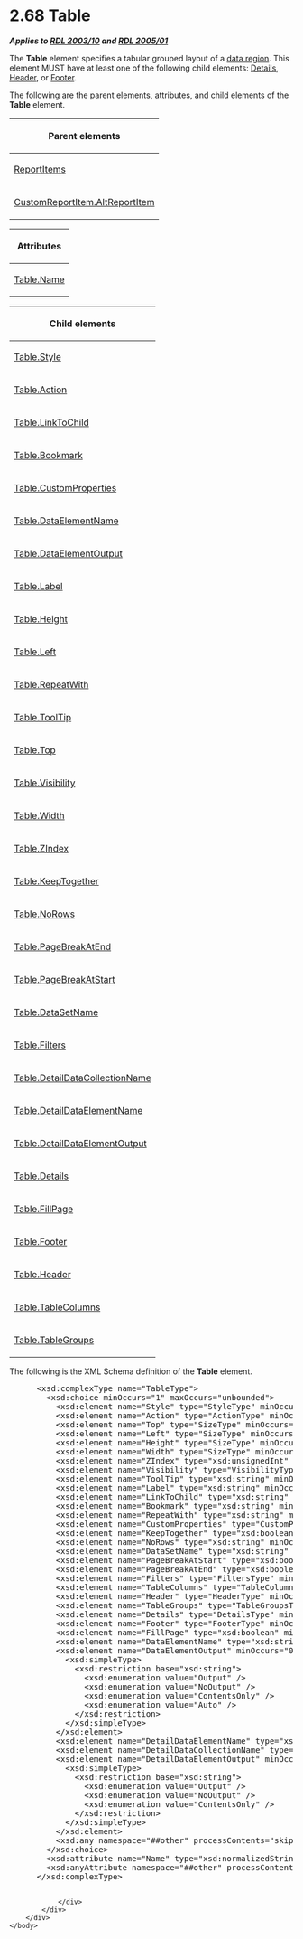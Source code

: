 <html dir="LTR" xmlns:mshelp="http://msdn.microsoft.com/mshelp" xmlns:ddue="http://ddue.schemas.microsoft.com/authoring/2003/5" xmlns:xlink="http://www.w3.org/1999/xlink" xmlns:tool="http://www.microsoft.com/tooltip">
    <head>
        <meta http-equiv="Content-Type" content="text/html; CHARSET=utf-8"></meta>
        <meta name="save" content="history"></meta>
        <title>2.68 Table</title>
        <xml>
            <mshelp:toctitle title="2.68 Table"></mshelp:toctitle>
            <mshelp:rltitle title="[MS-RDL]: Table"></mshelp:rltitle>
            <mshelp:keyword index="A" term="660db744-699e-4ca3-a2d6-a5cab4bcf9b0"></mshelp:keyword>
            <mshelp:attr name="DCSext.ContentType" value="open specification"></mshelp:attr>
            <mshelp:attr name="AssetID" value="660db744-699e-4ca3-a2d6-a5cab4bcf9b0"></mshelp:attr>
            <mshelp:attr name="TopicType" value="kbRef"></mshelp:attr>
            <mshelp:attr name="DCSext.Title" value="[MS-RDL]: Table" />
        </xml>
    </head>
    <body>
        <div id="header">
            <h1 class="heading">2.68 Table</h1>
        </div>
        <div id="mainSection">
            <div id="mainBody">
                <div id="allHistory" class="saveHistory"></div>
                <div id="sectionSection0" class="section" name="collapseableSection">
                    

<p><b><i>Applies to </i></b><a href="a7e2ad00-07c8-4f6d-80ab-3ad55df7b233.md"><b><i>RDL 2003/10</i></b></a><b>
<i>and </i></b><a href="3ebe2912-4958-4832-b391-cad1f5e13338.md"><b><i>RDL 2005/01</i></b></a></p>

<p>The <b>Table</b> element specifies a tabular grouped layout
of a <a href="b2482b3f-74ab-4ca8-a9e5-c07955011743.md#gt_6abb146e-d02e-45aa-a034-b25b23b0dd48">data region</a>. This
element MUST have at least one of the following child elements: <a href="10728959-73bf-46f9-b7a8-1b3612eda445.md">Details</a>, <a href="ac104947-f4a3-4119-85bb-386b6219d64b.md">Header</a>, or <a href="cbfd158a-39e9-437a-9c7b-875c87155583.md">Footer</a>.</p>

<p>The following are the parent elements, attributes, and child
elements of the <b>Table</b> element.</p>

<table>
 <thead>
  <tr>
   <th>
   <p>Parent elements</p>
   </th>
  </tr>
 </thead>
 <tr>
  <td>
  <p><a href="c5fef915-e842-43b4-91f9-56af4eb15be0.md">ReportItems</a></p>
  </td>
 </tr>
 <tr>
  <td>
  <p><a href="11d434bd-8755-4c3f-ba43-eaa4fed6a692.md">CustomReportItem.AltReportItem</a></p>
  </td>
 </tr>
</table>

<p> </p>

<table>
 <thead>
  <tr>
   <th>
   <p>Attributes</p>
   </th>
  </tr>
 </thead>
 <tr>
  <td>
  <p><a href="f0b4e16b-254f-4e6e-a580-5100466b7842.md">Table.Name</a></p>
  </td>
 </tr>
</table>

<p> </p>

<table>
 <thead>
  <tr>
   <th>
   <p>Child elements</p>
   </th>
  </tr>
 </thead>
 <tr>
  <td>
  <p><a href="b5d217f5-cea8-4a03-b676-83ff4d363b47.md">Table.Style</a></p>
  </td>
 </tr>
 <tr>
  <td>
  <p><a href="8674af79-860f-45a2-b803-e0c4d637008e.md">Table.Action</a></p>
  </td>
 </tr>
 <tr>
  <td>
  <p><a href="1178bf18-2060-46b8-b201-5c25735658d9.md">Table.LinkToChild</a></p>
  </td>
 </tr>
 <tr>
  <td>
  <p><a href="e5b0b35a-6477-47f6-a735-a9254ecafd5a.md">Table.Bookmark</a></p>
  </td>
 </tr>
 <tr>
  <td>
  <p><a href="3afcf4ce-2472-4277-bfba-01dccfd100a7.md">Table.CustomProperties</a></p>
  </td>
 </tr>
 <tr>
  <td>
  <p><a href="6585fba1-8ed8-4009-adc7-67841ef16c7b.md">Table.DataElementName</a></p>
  </td>
 </tr>
 <tr>
  <td>
  <p><a href="58ff5f75-4d19-4c9e-98fe-470ba9312192.md">Table.DataElementOutput</a></p>
  </td>
 </tr>
 <tr>
  <td>
  <p><a href="07593188-631a-4850-9003-2e4831e4bcc6.md">Table.Label</a></p>
  </td>
 </tr>
 <tr>
  <td>
  <p><a href="0c126014-9008-4b16-ade4-5d7e3094dac9.md">Table.Height</a></p>
  </td>
 </tr>
 <tr>
  <td>
  <p><a href="62714b7f-704b-4c36-b230-0d514045d4b8.md">Table.Left</a></p>
  </td>
 </tr>
 <tr>
  <td>
  <p><a href="a7fc1817-4923-4729-a609-fc106a07c3eb.md">Table.RepeatWith</a></p>
  </td>
 </tr>
 <tr>
  <td>
  <p><a href="b8987546-48c0-4f12-8e2d-c2614ae28a98.md">Table.ToolTip</a></p>
  </td>
 </tr>
 <tr>
  <td>
  <p><a href="a77c110c-1a17-442e-bf0e-52f8af626c64.md">Table.Top</a></p>
  </td>
 </tr>
 <tr>
  <td>
  <p><a href="9913f9b6-b86d-4580-a692-a10c4e6cd935.md">Table.Visibility</a></p>
  </td>
 </tr>
 <tr>
  <td>
  <p><a href="b3f4b92a-cbad-4c12-8865-26c4110f39a5.md">Table.Width</a></p>
  </td>
 </tr>
 <tr>
  <td>
  <p><a href="08c95af8-e546-4b07-9ae8-b6a2291560f9.md">Table.ZIndex</a></p>
  </td>
 </tr>
 <tr>
  <td>
  <p><a href="8cdad9f8-d7ef-402f-995f-51d58fd47585.md">Table.KeepTogether</a></p>
  </td>
 </tr>
 <tr>
  <td>
  <p><a href="b0e3ebba-4a66-44ac-9372-d6e65441044b.md">Table.NoRows</a></p>
  </td>
 </tr>
 <tr>
  <td>
  <p><a href="cbe6bee1-9bab-479d-baae-98ada83efd36.md">Table.PageBreakAtEnd</a></p>
  </td>
 </tr>
 <tr>
  <td>
  <p><a href="caf4fa8e-60fc-4632-b606-304554af5659.md">Table.PageBreakAtStart</a></p>
  </td>
 </tr>
 <tr>
  <td>
  <p><a href="b6c3ce4e-4d4e-404a-bac1-7bbc5b12bcf4.md">Table.DataSetName</a></p>
  </td>
 </tr>
 <tr>
  <td>
  <p><a href="f5964a82-d10c-4d0e-b010-8b069e51b94b.md">Table.Filters</a></p>
  </td>
 </tr>
 <tr>
  <td>
  <p><a href="5f07cb52-dacb-450e-96ea-1ad211c19e19.md">Table.DetailDataCollectionName</a></p>
  </td>
 </tr>
 <tr>
  <td>
  <p><a href="552569b3-c60b-44e3-ab5a-f83a0510320d.md">Table.DetailDataElementName</a></p>
  </td>
 </tr>
 <tr>
  <td>
  <p><a href="8e2f2871-381b-4b95-9614-527025b92a88.md">Table.DetailDataElementOutput</a></p>
  </td>
 </tr>
 <tr>
  <td>
  <p><a href="b0f989d3-7fa8-4257-9798-d9c79af0aa54.md">Table.Details</a></p>
  </td>
 </tr>
 <tr>
  <td>
  <p><a href="a2ba021c-9c1e-4e12-9cae-8fc7cadb592c.md">Table.FillPage</a></p>
  </td>
 </tr>
 <tr>
  <td>
  <p><a href="f1ce0578-1c9c-4e3e-961e-11ec658f8a76.md">Table.Footer</a></p>
  </td>
 </tr>
 <tr>
  <td>
  <p><a href="1fd27425-5def-45a3-9622-b8ef9e58bdc9.md">Table.Header</a></p>
  </td>
 </tr>
 <tr>
  <td>
  <p><a href="9e9ee33e-0197-4870-83a5-05c4939dc7c2.md">Table.TableColumns</a></p>
  </td>
 </tr>
 <tr>
  <td>
  <p><a href="1ca06205-00fb-44e9-9adc-ddb30b6437e9.md">Table.TableGroups</a></p>
  </td>
 </tr>
</table>

<p>The following is the XML Schema definition of the <b>Table</b>
element.</p>

<dl>
<dd>
<div><pre> &lt;xsd:complexType name=&quot;TableType&quot;&gt;
   &lt;xsd:choice minOccurs=&quot;1&quot; maxOccurs=&quot;unbounded&quot;&gt;
     &lt;xsd:element name=&quot;Style&quot; type=&quot;StyleType&quot; minOccurs=&quot;0&quot; /&gt;
     &lt;xsd:element name=&quot;Action&quot; type=&quot;ActionType&quot; minOccurs=&quot;0&quot; /&gt;
     &lt;xsd:element name=&quot;Top&quot; type=&quot;SizeType&quot; minOccurs=&quot;0&quot; /&gt;
     &lt;xsd:element name=&quot;Left&quot; type=&quot;SizeType&quot; minOccurs=&quot;0&quot; /&gt;
     &lt;xsd:element name=&quot;Height&quot; type=&quot;SizeType&quot; minOccurs=&quot;0&quot; /&gt;
     &lt;xsd:element name=&quot;Width&quot; type=&quot;SizeType&quot; minOccurs=&quot;0&quot; /&gt;
     &lt;xsd:element name=&quot;ZIndex&quot; type=&quot;xsd:unsignedInt&quot; minOccurs=&quot;0&quot; /&gt;
     &lt;xsd:element name=&quot;Visibility&quot; type=&quot;VisibilityType&quot; minOccurs=&quot;0&quot; /&gt;
     &lt;xsd:element name=&quot;ToolTip&quot; type=&quot;xsd:string&quot; minOccurs=&quot;0&quot; /&gt;
     &lt;xsd:element name=&quot;Label&quot; type=&quot;xsd:string&quot; minOccurs=&quot;0&quot; /&gt;
     &lt;xsd:element name=&quot;LinkToChild&quot; type=&quot;xsd:string&quot; minOccurs=&quot;0&quot; /&gt;
     &lt;xsd:element name=&quot;Bookmark&quot; type=&quot;xsd:string&quot; minOccurs=&quot;0&quot; /&gt;
     &lt;xsd:element name=&quot;RepeatWith&quot; type=&quot;xsd:string&quot; minOccurs=&quot;0&quot; /&gt;
     &lt;xsd:element name=&quot;CustomProperties&quot; type=&quot;CustomPropertiesType&quot; minOccurs=&quot;0&quot; /&gt;
     &lt;xsd:element name=&quot;KeepTogether&quot; type=&quot;xsd:boolean&quot; minOccurs=&quot;0&quot; /&gt;
     &lt;xsd:element name=&quot;NoRows&quot; type=&quot;xsd:string&quot; minOccurs=&quot;0&quot; /&gt;
     &lt;xsd:element name=&quot;DataSetName&quot; type=&quot;xsd:string&quot; minOccurs=&quot;0&quot; /&gt;
     &lt;xsd:element name=&quot;PageBreakAtStart&quot; type=&quot;xsd:boolean&quot; minOccurs=&quot;0&quot; /&gt;
     &lt;xsd:element name=&quot;PageBreakAtEnd&quot; type=&quot;xsd:boolean&quot; minOccurs=&quot;0&quot; /&gt;
     &lt;xsd:element name=&quot;Filters&quot; type=&quot;FiltersType&quot; minOccurs=&quot;0&quot; /&gt;
     &lt;xsd:element name=&quot;TableColumns&quot; type=&quot;TableColumnsType&quot; /&gt;
     &lt;xsd:element name=&quot;Header&quot; type=&quot;HeaderType&quot; minOccurs=&quot;0&quot; /&gt;
     &lt;xsd:element name=&quot;TableGroups&quot; type=&quot;TableGroupsType&quot; minOccurs=&quot;0&quot; /&gt;
     &lt;xsd:element name=&quot;Details&quot; type=&quot;DetailsType&quot; minOccurs=&quot;0&quot; /&gt;
     &lt;xsd:element name=&quot;Footer&quot; type=&quot;FooterType&quot; minOccurs=&quot;0&quot; /&gt;
     &lt;xsd:element name=&quot;FillPage&quot; type=&quot;xsd:boolean&quot; minOccurs=&quot;0&quot; /&gt;
     &lt;xsd:element name=&quot;DataElementName&quot; type=&quot;xsd:string&quot; minOccurs=&quot;0&quot; /&gt;
     &lt;xsd:element name=&quot;DataElementOutput&quot; minOccurs=&quot;0&quot;&gt;
       &lt;xsd:simpleType&gt;
         &lt;xsd:restriction base=&quot;xsd:string&quot;&gt;
           &lt;xsd:enumeration value=&quot;Output&quot; /&gt;
           &lt;xsd:enumeration value=&quot;NoOutput&quot; /&gt;
           &lt;xsd:enumeration value=&quot;ContentsOnly&quot; /&gt;
           &lt;xsd:enumeration value=&quot;Auto&quot; /&gt;
         &lt;/xsd:restriction&gt;
       &lt;/xsd:simpleType&gt;
     &lt;/xsd:element&gt;
     &lt;xsd:element name=&quot;DetailDataElementName&quot; type=&quot;xsd:string&quot; minOccurs=&quot;0&quot; /&gt;
     &lt;xsd:element name=&quot;DetailDataCollectionName&quot; type=&quot;xsd:string&quot; minOccurs=&quot;0&quot; /&gt;
     &lt;xsd:element name=&quot;DetailDataElementOutput&quot; minOccurs=&quot;0&quot;&gt;
       &lt;xsd:simpleType&gt;
         &lt;xsd:restriction base=&quot;xsd:string&quot;&gt;
           &lt;xsd:enumeration value=&quot;Output&quot; /&gt;
           &lt;xsd:enumeration value=&quot;NoOutput&quot; /&gt;
           &lt;xsd:enumeration value=&quot;ContentsOnly&quot; /&gt;
         &lt;/xsd:restriction&gt;
       &lt;/xsd:simpleType&gt;
     &lt;/xsd:element&gt;
     &lt;xsd:any namespace=&quot;##other&quot; processContents=&quot;skip&quot; /&gt;
   &lt;/xsd:choice&gt;
   &lt;xsd:attribute name=&quot;Name&quot; type=&quot;xsd:normalizedString&quot; use=&quot;required&quot; /&gt;
   &lt;xsd:anyAttribute namespace=&quot;##other&quot; processContents=&quot;skip&quot; /&gt;
 &lt;/xsd:complexType&gt;
  
</pre></div>
</dd></dl>


                </div>
            </div>
        </div>
    </body>
</html>